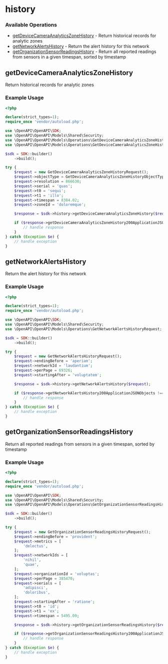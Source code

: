 # history

### Available Operations

* [getDeviceCameraAnalyticsZoneHistory](#getdevicecameraanalyticszonehistory) - Return historical records for analytic zones
* [getNetworkAlertsHistory](#getnetworkalertshistory) - Return the alert history for this network
* [getOrganizationSensorReadingsHistory](#getorganizationsensorreadingshistory) - Return all reported readings from sensors in a given timespan, sorted by timestamp

## getDeviceCameraAnalyticsZoneHistory

Return historical records for analytic zones

### Example Usage

```php
<?php

declare(strict_types=1);
require_once 'vendor/autoload.php';

use \OpenAPI\OpenAPI\SDK;
use \OpenAPI\OpenAPI\Models\Shared\Security;
use \OpenAPI\OpenAPI\Models\Operations\GetDeviceCameraAnalyticsZoneHistoryRequest;
use \OpenAPI\OpenAPI\Models\Operations\GetDeviceCameraAnalyticsZoneHistoryObjectTypeEnum;

$sdk = SDK::builder()
    ->build();

try {
    $request = new GetDeviceCameraAnalyticsZoneHistoryRequest();
    $request->objectType = GetDeviceCameraAnalyticsZoneHistoryObjectTypeEnum::PERSON;
    $request->resolution = 866638;
    $request->serial = 'quas';
    $request->t0 = 'sequi';
    $request->t1 = 'illo';
    $request->timespan = 8384.02;
    $request->zoneId = 'doloremque';

    $response = $sdk->history->getDeviceCameraAnalyticsZoneHistory($request);

    if ($response->getDeviceCameraAnalyticsZoneHistory200ApplicationJSONObjects !== null) {
        // handle response
    }
} catch (Exception $e) {
    // handle exception
}
```

## getNetworkAlertsHistory

Return the alert history for this network

### Example Usage

```php
<?php

declare(strict_types=1);
require_once 'vendor/autoload.php';

use \OpenAPI\OpenAPI\SDK;
use \OpenAPI\OpenAPI\Models\Shared\Security;
use \OpenAPI\OpenAPI\Models\Operations\GetNetworkAlertsHistoryRequest;

$sdk = SDK::builder()
    ->build();

try {
    $request = new GetNetworkAlertsHistoryRequest();
    $request->endingBefore = 'aperiam';
    $request->networkId = 'laudantium';
    $request->perPage = 69326;
    $request->startingAfter = 'voluptatem';

    $response = $sdk->history->getNetworkAlertsHistory($request);

    if ($response->getNetworkAlertsHistory200ApplicationJSONObjects !== null) {
        // handle response
    }
} catch (Exception $e) {
    // handle exception
}
```

## getOrganizationSensorReadingsHistory

Return all reported readings from sensors in a given timespan, sorted by timestamp

### Example Usage

```php
<?php

declare(strict_types=1);
require_once 'vendor/autoload.php';

use \OpenAPI\OpenAPI\SDK;
use \OpenAPI\OpenAPI\Models\Shared\Security;
use \OpenAPI\OpenAPI\Models\Operations\GetOrganizationSensorReadingsHistoryRequest;

$sdk = SDK::builder()
    ->build();

try {
    $request = new GetOrganizationSensorReadingsHistoryRequest();
    $request->endingBefore = 'provident';
    $request->metrics = [
        'delectus',
    ];
    $request->networkIds = [
        'nihil',
        'quae',
    ];
    $request->organizationId = 'voluptas';
    $request->perPage = 385470;
    $request->serials = [
        'adipisci',
        'doloribus',
    ];
    $request->startingAfter = 'ratione';
    $request->t0 = 'id';
    $request->t1 = 'ex';
    $request->timespan = 5495.09;

    $response = $sdk->history->getOrganizationSensorReadingsHistory($request);

    if ($response->getOrganizationSensorReadingsHistory200ApplicationJSONObjects !== null) {
        // handle response
    }
} catch (Exception $e) {
    // handle exception
}
```

